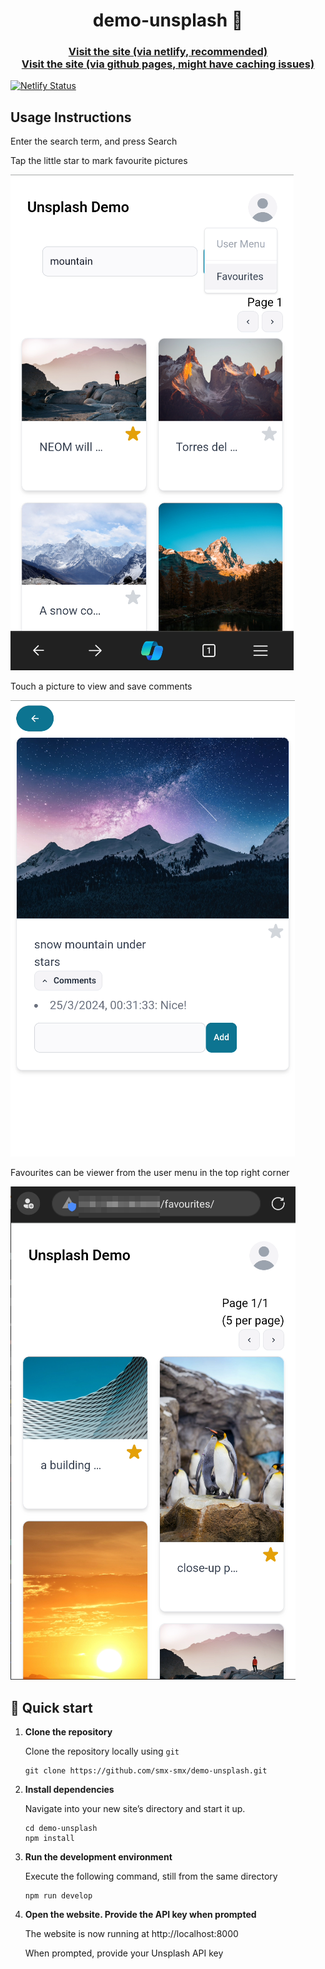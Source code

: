 <h1 align="center">
  demo-unsplash 📸
</h1>
<h3 align="center">
  <a href="https://unsplash-demo-innovazione.netlify.app/">Visit the site (via netlify, recommended)</a> <br>
  <a href="https://smx-smx.github.io/demo-unsplash/">Visit the site (via github pages, might have caching issues)</a>
</h3>

[![Netlify Status](https://api.netlify.com/api/v1/badges/60dc1417-5341-4ccb-9227-648b818b43d6/deploy-status)](https://app.netlify.com/sites/unsplash-demo-innovazione/deploys)

## Usage Instructions
Enter the search term, and press Search

Tap the little star to mark favourite pictures

![screenshot](doc/main.png)

Touch a picture to view and save comments

![screenshot](doc/comments.png)

Favourites can be viewer from the user menu in the top right corner

![screenshot](doc/favourites.png)

## 🚀 Quick start

1.  **Clone the repository**

    Clone the repository locally using `git`

    ```shell
    git clone https://github.com/smx-smx/demo-unsplash.git
    ```

2.  **Install dependencies**

    Navigate into your new site’s directory and start it up.

    ```shell
    cd demo-unsplash
    npm install
    ```

3.  **Run the development environment**

    Execute the following command, still from the same directory

    ```shell
    npm run develop
    ```

4.  **Open the website. Provide the API key when prompted**

    The website is now running at http://localhost:8000

    When prompted, provide your Unsplash API key
